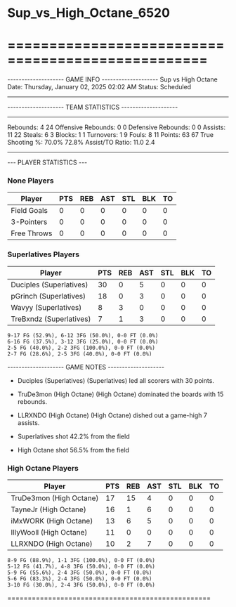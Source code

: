 # Sup_vs_High_Octane_6520

==================================================
==================================================

-------------------- GAME INFO --------------------
Sup vs High Octane
Date: Thursday, January 02, 2025 02:02 AM
Status: Scheduled

--------------------------------------------------

-------------------- TEAM STATISTICS --------------------

---------------------------------------------------------------------------
Rebounds:                 4                         24
Offensive Rebounds:       0                         0
Defensive Rebounds:       0                         0
Assists:                  11                        22
Steals:                   6                         3
Blocks:                   1                         1
Turnovers:                1                         9
Fouls:                    8                         11
Points:                   63                        67
True Shooting %:          70.0%                     72.8%
Assist/TO Ratio:          11.0                      2.4

--------------------------------------------------

--- PLAYER STATISTICS ---

### None Players

|Player|PTS|REB|AST|STL|BLK|TO|
|---|---|---|---|---|---|---|
|Field Goals|0|0|0|0|0|0|
|3-Pointers|0|0|0|0|0|0|
|Free Throws|0|0|0|0|0|0|

### Superlatives Players

|Player|PTS|REB|AST|STL|BLK|TO|
|---|---|---|---|---|---|---|
|Duciples (Superlatives)|30|0|5|0|0|0|
|pGrinch (Superlatives)|18|0|3|0|0|0|
|Wavyy (Superlatives)|8|3|0|0|0|0|
|TreBxndz (Superlatives)|7|1|3|0|0|0|

```
9-17 FG (52.9%), 6-12 3FG (50.0%), 0-0 FT (0.0%)
6-16 FG (37.5%), 3-12 3FG (25.0%), 0-0 FT (0.0%)
2-5 FG (40.0%), 2-2 3FG (100.0%), 0-0 FT (0.0%)
2-7 FG (28.6%), 2-5 3FG (40.0%), 0-0 FT (0.0%)
```

-------------------- GAME NOTES --------------------

* Duciples (Superlatives) (Superlatives) led all scorers with 30 points.
* TruDe3mon (High Octane) (High Octane) dominated the boards with 15 rebounds.
* LLRXNDO (High Octane) (High Octane) dished out a game-high 7 assists.

* Superlatives shot 42.2% from the field

* High Octane shot 56.5% from the field

### High Octane Players

|Player|PTS|REB|AST|STL|BLK|TO|
|---|---|---|---|---|---|---|
|TruDe3mon (High Octane)|17|15|4|0|0|0|
|TayneJr (High Octane)|16|1|6|0|0|0|
|iMxWORK (High Octane)|13|6|5|0|0|0|
|IIlyWooll (High Octane)|11|0|0|0|0|0|
|LLRXNDO (High Octane)|10|2|7|0|0|0|

```
8-9 FG (88.9%), 1-1 3FG (100.0%), 0-0 FT (0.0%)
5-12 FG (41.7%), 4-8 3FG (50.0%), 0-0 FT (0.0%)
5-9 FG (55.6%), 2-4 3FG (50.0%), 0-0 FT (0.0%)
5-6 FG (83.3%), 2-4 3FG (50.0%), 0-0 FT (0.0%)
3-10 FG (30.0%), 2-4 3FG (50.0%), 0-0 FT (0.0%)
```

==================================================
